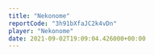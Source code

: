 ```yaml
---
title: "Nekonome"
reportCode: "3h91bXfaJC2k4vDn"
player: "Nekonome"
date: 2021-09-02T19:09:04.426000+00:00
---
```

